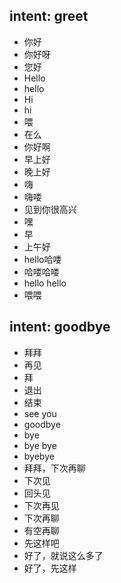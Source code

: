## intent: greet
- 你好
- 你好呀
- 您好
- Hello
- hello
- Hi
- hi
- 喂
- 在么
- 你好啊
- 早上好
- 晚上好
- 嗨
- 嗨喽
- 见到你很高兴
- 嘿
- 早
- 上午好
- hello哈喽
- 哈喽哈喽
- hello hello
- 喂喂


## intent: goodbye
- 拜拜
- 再见
- 拜
- 退出
- 结束
- see you
- goodbye
- bye
- bye bye
- byebye
- 拜拜，下次再聊
- 下次见
- 回头见
- 下次再见
- 下次再聊
- 有空再聊
- 先这样吧
- 好了，就说这么多了
- 好了，先这样
